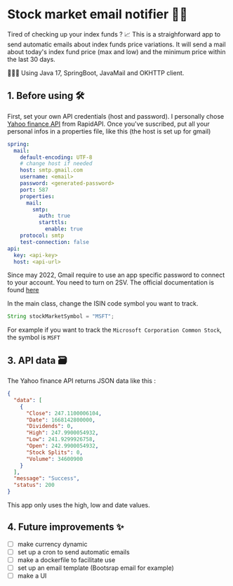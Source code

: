 # Stock market email notifier 📩🏦

Tired of checking up your index funds ? 📈
This is a straighforward app to send automatic emails about index funds price variations.
It will send a mail about today's index fund price (max and low) and the minimum price within the last 30 days.

🧑🏼‍🍳 Using Java 17, SpringBoot, JavaMail and OKHTTP client.

## 1. Before using 🛠️

First, set your own API credentials (host and password). I personally chose [Yahoo finance API](https://rapidapi.com/asepscareer/api/yahoo-finance97/) from RapidAPI. Once you've suscribed, put all your personal infos in a properties file, like this (the host is set up for gmail)

```yaml
spring:
  mail:
    default-encoding: UTF-8
    # change host if needed
    host: smtp.gmail.com
    username: <email>
    password: <generated-password>
    port: 587
    properties:
      mail:
        smtp:
          auth: true
          starttls:
            enable: true
    protocol: smtp
    test-connection: false
api:
  key: <api-key>
  host: <api-url>

```

Since may 2022, Gmail require to use an app specific password to connect to your account. You need to turn on 2SV. The official documentation is found [here](https://support.google.com/accounts/answer/185833?hl=en)

In the main class, change the ISIN code symbol you want to track.

```java
String stockMarketSymbol = "MSFT";
```

For example if you want to track the `Microsoft Corporation Common Stock`, the symbol is `MSFT`

## 3. API data 🗃️

The Yahoo finance API returns JSON data like this :

```json
{
  "data": [
    {
      "Close": 247.1100006104,
      "Date": 1668142800000,
      "Dividends": 0,
      "High": 247.9900054932,
      "Low": 241.9299926758,
      "Open": 242.9900054932,
      "Stock Splits": 0,
      "Volume": 34600900
    }
  ],
  "message": "Success",
  "status": 200
}
```

This app only uses the high, low and date values.

## 4. Future improvements ✨

- [ ] make currency dynamic
- [ ] set up a cron to send automatic emails
- [ ] make a dockerfile to facilitate use
- [ ] set up an email template (Bootsrap email for example)
- [ ] make a UI